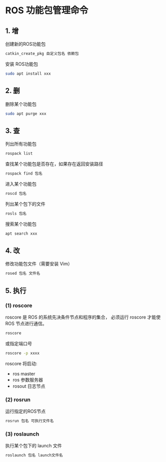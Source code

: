 # ROS 功能包管理命令


## 1. 增

创建新的ROS功能包
```bash
catkin_create_pkg 自定义包名 依赖包
```

安装 ROS功能包
```bash
sudo apt install xxx
```


## 2. 删

删除某个功能包
```bash
sudo apt purge xxx
```


## 3. 查

列出所有功能包
```bash
rospack list
```

查找某个功能包是否存在，如果存在返回安装路径
```bash
rospack find 包名
```

进入某个功能包
```bash
roscd 包名
```

列出某个包下的文件
```bash
rosls 包名
```

搜索某个功能包
```bash
apt search xxx
```


## 4. 改

修改功能包文件（需要安装 Vim）
```bash
rosed 包名 文件名
```


## 5. 执行

### (1) roscore
   
roscore 是 ROS 的系统先决条件节点和程序的集合， 必须运行 roscore 才能使 ROS 节点进行通信。

```bash
roscore
```
或指定端口号
```bash
roscore -p xxxx
```

roscore 将启动:
- ros master
- ros 参数服务器
- rosout 日志节点

### (2) rosrun
 
 运行指定的ROS节点
 ```bash
 rosrun 包名 可执行文件名
 ```

### (3) roslaunch
 执行某个包下的 launch 文件
 ```bash
 roslaunch 包名 launch文件名
 ```
